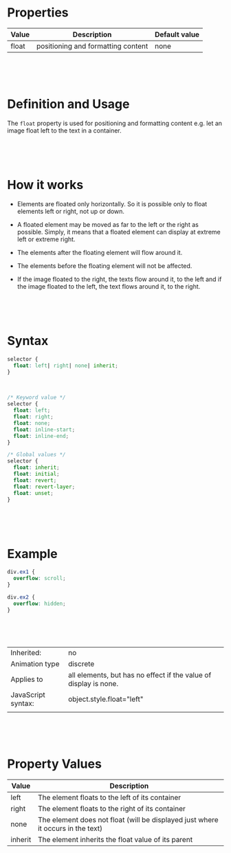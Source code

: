 # Properties

| Value | Description                        | Default value |
| ----- | ---------------------------------- | ------------- |
| float | positioning and formatting content | none          |

&nbsp;

&nbsp;

# Definition and Usage

The `float` property is used for positioning and formatting content e.g. let an image float left to the text in a container.

&nbsp;

&nbsp;

# How it works

- Elements are floated only horizontally. So it is possible only to float elements left or right, not up or down.

- A floated element may be moved as far to the left or the right as possible. Simply, it means that a floated element can display at extreme left or extreme right.

- The elements after the floating element will flow around it.

- The elements before the floating element will not be affected.

- If the image floated to the right, the texts flow around it, to the left and if the image floated to the left, the text flows around it, to the right.

&nbsp;

&nbsp;

# Syntax

```css
selector {
  float: left| right| none| inherit;
}
```

&nbsp;

```css
/* Keyword value */
selector {
  float: left;
  float: right;
  float: none;
  float: inline-start;
  float: inline-end;
}

/* Global values */
selector {
  float: inherit;
  float: initial;
  float: revert;
  float: revert-layer;
  float: unset;
}
```

&nbsp;

&nbsp;

# Example

```css
div.ex1 {
  overflow: scroll;
}

div.ex2 {
  overflow: hidden;
}
```

&nbsp;

&nbsp;

|                    |                                                                  |
| ------------------ | ---------------------------------------------------------------- |
| Inherited:         | no                                                               |
| Animation type     | discrete                                                         |
| Applies to         | all elements, but has no effect if the value of display is none. |
| JavaScript syntax: | object.style.float="left"                                        |
|                    |                                                                  |

&nbsp;

&nbsp;

# Property Values

| Value   | Description                                                                     |
| ------- | ------------------------------------------------------------------------------- |
| left    | The element floats to the left of its container                                 |
| right   | The element floats to the right of its container                                |
| none    | The element does not float (will be displayed just where it occurs in the text) |
| inherit | The element inherits the float value of its parent                              |

&nbsp;

&nbsp;
